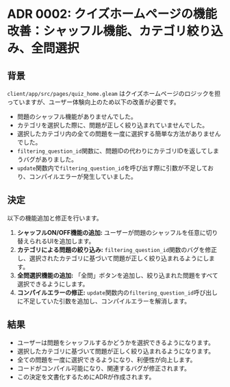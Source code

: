 # ADR 0002: クイズホームページの機能改善：シャッフル機能、カテゴリ絞り込み、全問選択

## 背景

`client/app/src/pages/quiz_home.gleam` はクイズホームページのロジックを担っていますが、ユーザー体験向上のため以下の改善が必要です。

- 問題のシャッフル機能がありませんでした。
- カテゴリを選択した際に、問題が正しく絞り込まれていませんでした。
- 選択したカテゴリ内の全ての問題を一度に選択する簡単な方法がありませんでした。
- `filtering_question_id`関数に、問題IDの代わりにカテゴリIDを返してしまうバグがありました。
- `update`関数内で`filtering_question_id`を呼び出す際に引数が不足しており、コンパイルエラーが発生していました。

## 決定

以下の機能追加と修正を行います。

1.  **シャッフルON/OFF機能の追加:** ユーザーが問題のシャッフルを任意に切り替えられるUIを追加します。
2.  **カテゴリによる問題の絞り込み:** `filtering_question_id`関数のバグを修正し、選択されたカテゴリに基づいて問題が正しく絞り込まれるようにします。
3.  **全問選択機能の追加:** 「全問」ボタンを追加し、絞り込まれた問題をすべて選択できるようにします。
4.  **コンパイルエラーの修正:** `update`関数内の`filtering_question_id`呼び出しに不足していた引数を追加し、コンパイルエラーを解消します。

## 結果

- ユーザーは問題をシャッフルするかどうかを選択できるようになります。
- 選択したカテゴリに基づいて問題が正しく絞り込まれるようになります。
- 全ての問題を一度に選択できるようになり、利便性が向上します。
- コードがコンパイル可能になり、関連するバグが修正されます。
- この決定を文書化するためにADRが作成されます。
